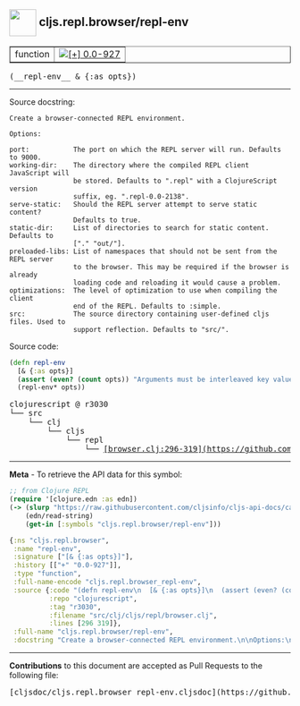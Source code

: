 ## <img width="48px" valign="middle" src="http://i.imgur.com/Hi20huC.png"> cljs.repl.browser/repl-env

 <table border="1">
<tr>

<td>function</td>
<td><a href="https://github.com/cljsinfo/cljs-api-docs/tree/0.0-927"><img valign="middle" alt="[+] 0.0-927" src="https://img.shields.io/badge/+-0.0--927-lightgrey.svg"></a> </td>
</tr>
</table>

 <samp>
(__repl-env__ & {:as opts})<br>
</samp>

---




Source docstring:

```
Create a browser-connected REPL environment.

Options:

port:           The port on which the REPL server will run. Defaults to 9000.
working-dir:    The directory where the compiled REPL client JavaScript will
                be stored. Defaults to ".repl" with a ClojureScript version
                suffix, eg. ".repl-0.0-2138".
serve-static:   Should the REPL server attempt to serve static content?
                Defaults to true.
static-dir:     List of directories to search for static content. Defaults to
                ["." "out/"].
preloaded-libs: List of namespaces that should not be sent from the REPL server
                to the browser. This may be required if the browser is already
                loading code and reloading it would cause a problem.
optimizations:  The level of optimization to use when compiling the client
                end of the REPL. Defaults to :simple.
src:            The source directory containing user-defined cljs files. Used to
                support reflection. Defaults to "src/".

```

Source code:

```clj
(defn repl-env
  [& {:as opts}]
  (assert (even? (count opts)) "Arguments must be interleaved key value pairs")
  (repl-env* opts))
```

 <pre>
clojurescript @ r3030
└── src
    └── clj
        └── cljs
            └── repl
                └── <ins>[browser.clj:296-319](https://github.com/clojure/clojurescript/blob/r3030/src/clj/cljs/repl/browser.clj#L296-L319)</ins>
</pre>


---

__Meta__ - To retrieve the API data for this symbol:

```clj
;; from Clojure REPL
(require '[clojure.edn :as edn])
(-> (slurp "https://raw.githubusercontent.com/cljsinfo/cljs-api-docs/catalog/cljs-api.edn")
    (edn/read-string)
    (get-in [:symbols "cljs.repl.browser/repl-env"]))
```

```clj
{:ns "cljs.repl.browser",
 :name "repl-env",
 :signature ["[& {:as opts}]"],
 :history [["+" "0.0-927"]],
 :type "function",
 :full-name-encode "cljs.repl.browser_repl-env",
 :source {:code "(defn repl-env\n  [& {:as opts}]\n  (assert (even? (count opts)) \"Arguments must be interleaved key value pairs\")\n  (repl-env* opts))",
          :repo "clojurescript",
          :tag "r3030",
          :filename "src/clj/cljs/repl/browser.clj",
          :lines [296 319]},
 :full-name "cljs.repl.browser/repl-env",
 :docstring "Create a browser-connected REPL environment.\n\nOptions:\n\nport:           The port on which the REPL server will run. Defaults to 9000.\nworking-dir:    The directory where the compiled REPL client JavaScript will\n                be stored. Defaults to \".repl\" with a ClojureScript version\n                suffix, eg. \".repl-0.0-2138\".\nserve-static:   Should the REPL server attempt to serve static content?\n                Defaults to true.\nstatic-dir:     List of directories to search for static content. Defaults to\n                [\".\" \"out/\"].\npreloaded-libs: List of namespaces that should not be sent from the REPL server\n                to the browser. This may be required if the browser is already\n                loading code and reloading it would cause a problem.\noptimizations:  The level of optimization to use when compiling the client\n                end of the REPL. Defaults to :simple.\nsrc:            The source directory containing user-defined cljs files. Used to\n                support reflection. Defaults to \"src/\".\n"}

```

---

__Contributions__ to this document are accepted as Pull Requests to the following file:

 <pre>
[cljsdoc/cljs.repl.browser_repl-env.cljsdoc](https://github.com/cljsinfo/cljs-api-docs/blob/master/cljsdoc/cljs.repl.browser_repl-env.cljsdoc)
</pre>

